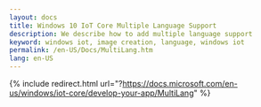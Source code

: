 ```yaml
---
layout: docs
title: Windows 10 IoT Core Multiple Language Support
description: We describe how to add multiple language support 
keyword: windows iot, image creation, language, windows iot
permalink: /en-US/Docs/MultiLang.htm
lang: en-US
---
```


{% include redirect.html url="?https://docs.microsoft.com/en-us/windows/iot-core/develop-your-app/MultiLang" %}
